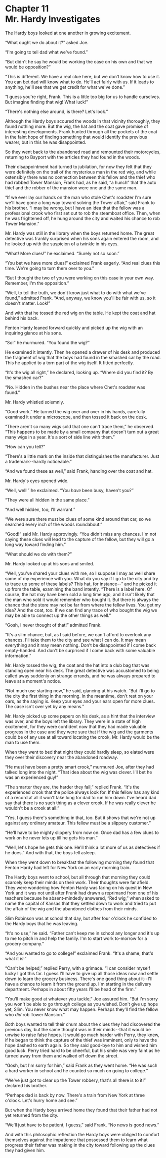 # Chapter 11 <br/> Mr. Hardy Investigates


The Hardy boys looked at one another in growing excitement.

“What ought we do about it?” asked Joe.

“I'm going to tell dad what we've found.”

“But didn't he say he would be working the case on his own and that we would be opposition?”

“This is different. We have a real clue here, but we don't know how to use it. You can bet dad will know what to do. He'll act fairly with us. If it leads to anything, he'll see that we get credit for what we've done.”

“I guess you're right, Frank. This is a little too big for us to handle ourselves. But imagine finding that wig! What luck!”

“There's nothing else around, is there? Let's look.”

Although the Hardy boys scoured the woods in that vicinity thoroughly, they found nothing more. But the wig, the hat and the coat gave promise of interesting developments. Frank hunted through all the pockets of the coat in the faint hope of finding something that would identify the previous wearer, but in this he was disappointed.

So they went back to the abandoned road and remounted their motorcycles, returning to Bayport with the articles they had found in the woods.

Their disappointment had turned to jubilation, for now they felt that they were definitely on the trail of the mysterious man in the red wig, and while ostensibly there was no connection between this fellow and the thief who had robbed Tower Mansion, Frank had, as he said, “a hunch” that the auto thief and the robber of the mansion were one and the same man.

“If we ever lay our hands on the man who stole Chet's roadster I'm sure we'll have gone a long way toward solving the Tower affair,” said Frank to his brother. “I may be wrong, but I have an idea that the fellow was a professional crook who first set out to rob the steamboat office. Then, when he was frightened off, he hung around the city and waited his chance to rob Tower Mansion.”

Mr. Hardy was still in the library when the boys returned home. The great detective was frankly surprised when his sons again entered the room, and he looked up with the suspicion of a twinkle in his eyes.

“What! More clues!” he exclaimed. “Surely not so soon.”

“You bet we have more clues!” exclaimed Frank eagerly. “And real clues this time. We're going to turn them over to you.”

“But I thought the two of you were working on this case in your own way. Remember, I'm the opposition.”

“Well, to tell the truth, we don't know just what to do with what we've found,” admitted Frank. “And, anyway, we know you'll be fair with us, so it doesn't matter. Look!”

And with that he tossed the red wig on the table. He kept the coat and hat behind his back.

Fenton Hardy leaned forward quickly and picked up the wig with an inquiring glance at his sons.

“So!” he murmured. “You found the wig?”

He examined it intently. Then he opened a drawer of his desk and produced the fragment of wig that the boys had found in the smashed car by the road. This he applied to a torn part of the wig itself. It fitted perfectly.

“It's the wig all right,” he declared, looking up. “Where did you find it? By the smashed car?”

“No. Hidden in the bushes near the place where Chet's roadster was found.”

Mr. Hardy whistled solemnly.

“Good work.” He turned the wig over and over in his hands, carefully examined it under a microscope, and then tossed it back on the desk.

“There aren't so many wigs sold that one can't trace them,” he observed. “This happens to be made by a small company that doesn't turn out a great many wigs in a year. It's a sort of side line with them.”

“How can you tell?”

“There's a little mark on the inside that distinguishes the manufacturer. Just a trademark--hardly noticeable.”

“And we found these as well,” said Frank, handing over the coat and hat.

Mr. Hardy's eyes opened wide.

“Well, well!” he exclaimed. “You *have* been busy, haven't you?”

“They were all hidden in the same place.”

“And well hidden, too, I'll warrant.”

“We were sure there must be clues of some kind around that car, so we searched every inch of the woods roundabout.”

“Good!” said Mr. Hardy approvingly. “You didn't miss any chances. I'm not saying these clues will lead to the capture of the fellow, but they will go a long way toward finding him.”

“What should we do with them?”

Mr. Hardy looked up at his sons and smiled.

“Well, you've shared your clues with me, so I suppose I may as well share some of my experience with you. What do you say if I go to the city and try to trace up some of these labels? This hat, for instance--” and he picked it up from the table, examining the band intently. “There is a label here. Of course, the hat may have been sold a long time ago, and it isn't likely that the man who sold it would remember who bought it. But there is always the chance that the store may not be far from where the fellow lives. You get my idea? And the coat, too. If we can find any trace of who bought the wig we may be able to connect up the other things as well.”

“Gosh, I never thought of that!” admitted Frank.

“It's a slim chance, but, as I said before, we can't afford to overlook any chances. I'll take them to the city and see what I can do. It may mean everything and it may mean nothing. Don't be disappointed if I come back empty-handed. And don't be surprised if I come back with some valuable information.”

Mr. Hardy tossed the wig, the coat and the hat into a club bag that was standing open near his desk. The great detective was accustomed to being called away suddenly on strange errands, and he was always prepared to leave at a moment's notice.

“Not much use starting now,” he said, glancing at his watch. “But I'll go to the city the first thing in the morning. In the meantime, don't rest on your oars, as the saying is. Keep your eyes and your ears open for more clues. The case isn't over yet by any means.”

Mr. Hardy picked up some papers on his desk, as a hint that the interview was over, and the boys left the library. They were in a state of high excitement, for they were confident now that they had made valuable progress in the case and they were sure that if the wig and the garments could be of any use at all toward locating the crook, Mr. Hardy would be the man to use them.

When they went to bed that night they could hardly sleep, so elated were they over their discovery near the abandoned roadway.

“He must have been a pretty smart crook,” murmured Joe, after they had talked long into the night. “That idea about the wig was clever. I'll bet he was an experienced guy!”

“The smarter they are, the harder they fall,” replied Frank. “It's the experienced crook that the police always look for. If this fellow has any kind of a record at all it won't take long for dad to run him down. I've heard dad say that there is no such thing as a clever crook. If he was really clever he wouldn't be a crook at all.”

“Yes, I guess there's something in that, too. But it shows that we're not up against any ordinary amateur. This fellow must be a slippery customer.”

“He'll have to be mighty slippery from now on. Once dad has a few clues to work on he never lets up till he gets his man.”

“Well, let's hope he gets this one. He'll think a lot more of us as detectives if he does.” And with that, the boys fell asleep.

When they went down to breakfast the following morning they found that Fenton Hardy had left for New York on an early morning train.

The Hardy boys went to school, but all through that morning they could scarcely keep their minds on their work. Their thoughts were far afield. They were wondering how Fenton Hardy was faring on his quest in New York and it was not until after Frank had drawn a reprimand from one of his teachers because he absent-mindedly answered, “Red wig,” when asked to name the capital of Kansas that they settled down to work and tried to put the affair of the wig and the abandoned clothes from their minds.

Slim Robinson was at school that day, but after four o'clock he confided to the Hardy boys that he was leaving.

“It's no use,” he said. “Father can't keep me in school any longer and it's up to me to pitch in and help the family. I'm to start work to-morrow for a grocery company.”

“And you wanted to go to college!” exclaimed Frank. “It's a shame, that's what it is!”

“Can't be helped,” replied Perry, with a grimace. “I can consider myself lucky I got this far. I guess I'll have to give up all those ideas now and settle down to learn the grocery business. There's one good thing about it--I'll have a chance to learn it from the ground up. I'm starting in the delivery department. Perhaps in about fifty years I'll be head of the firm.”

“You'll make good at whatever you tackle,” Joe assured him. “But I'm sorry you won't be able to go through college as you wished. Don't give up hope yet, Slim. You never know what may happen. Perhaps they'll find the fellow who *did* rob Tower Mansion.”

Both boys wanted to tell their chum about the clues they had discovered the previous day, but the same thought was in their minds--that it would be unwise to raise false hopes. It would go much harder with Perry, they knew, if he began to think the capture of the thief was imminent, only to have the hope dashed to earth again. So they said good-bye to him and wished him good luck. Perry tried hard to be cheerful, but his smile was very faint as he turned away from them and walked off down the street.

“Gosh, but I'm sorry for him,” said Frank as they went home. “He was such a hard worker in school and he counted so much on going to college.”

“We've just *got* to clear up the Tower robbery, that's all there is to it!” declared his brother.

“Perhaps dad is back by now. There's a train from New York at three o'clock. Let's hurry home and see.”

But when the Hardy boys arrived home they found that their father had not yet returned from the city.

“We'll just have to be patient, I guess,” said Frank. “No news is good news.”

And with this philosophic reflection the Hardy boys were obliged to comfort themselves against the impatience that possessed them to learn what progress their father was making in the city toward following up the clues they had given him.
